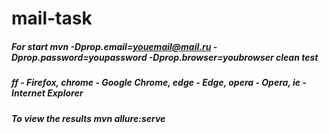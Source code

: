 # mail-task
                                                              
##### For start mvn -Dprop.email=youemail@mail.ru -Dprop.password=youpassword -Dprop.browser=youbrowser clean test
##### ff - Firefox, chrome - Google Chrome, edge - Edge, opera - Opera, ie - Internet Explorer
##### To view the results mvn allure:serve
